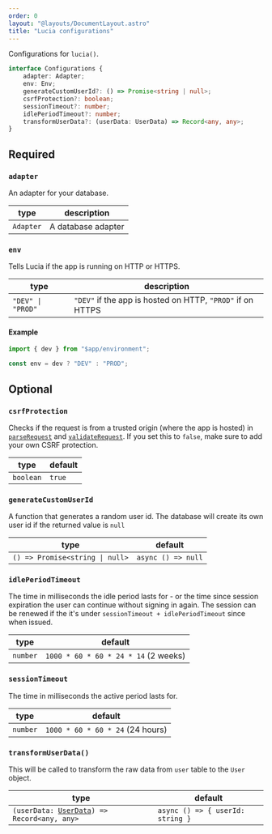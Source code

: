 ```yaml
---
order: 0
layout: "@layouts/DocumentLayout.astro"
title: "Lucia configurations"
---
```


Configurations for `lucia()`.

```ts
interface Configurations {
    adapter: Adapter;
    env: Env;
    generateCustomUserId?: () => Promise<string | null>;
    csrfProtection?: boolean;
    sessionTimeout?: number;
    idlePeriodTimeout?: number;
    transformUserData?: (userData: UserData) => Record<any, any>;
}
```

## Required

### `adapter`

An adapter for your database.

| type      | description        |
| --------- | ------------------ |
| `Adapter` | A database adapter |

### `env`

Tells Lucia if the app is running on HTTP or HTTPS.

| type              | description                                                |
| ----------------- | ---------------------------------------------------------- |
| `"DEV" \| "PROD"` | `"DEV"` if the app is hosted on HTTP, `"PROD"` if on HTTPS |

#### Example

```ts
import { dev } from "$app/environment";

const env = dev ? "DEV" : "PROD";
```

## Optional

### `csrfProtection`

Checks if the request is from a trusted origin (where the app is hosted) in [`parseRequest`](/reference/api/server-api#parserequest) and [`validateRequest`](/reference/api/server-api#validaterequest). If you set this to `false`, make sure to add your own CSRF protection.

| type      | default |
| --------- | ------- |
| `boolean` | `true`  |

### `generateCustomUserId`

A function that generates a random user id. The database will create its own user id if the returned value is `null`

| type                            | default            |
| ------------------------------- | ------------------ |
| `() => Promise<string \| null>` | `async () => null` |

### `idlePeriodTimeout`

The time in milliseconds the idle period lasts for - or the time since session expiration the user can continue without signing in again. The session can be renewed if the it's under `sessionTimeout + idlePeriodTimeout` since when issued.

| type     | default                              |
| -------- | ------------------------------------ |
| `number` | `1000 * 60 * 60 * 24 * 14` (2 weeks) |

### `sessionTimeout`

The time in milliseconds the active period lasts for.

| type     | default                          |
| -------- | -------------------------------- |
| `number` | `1000 * 60 * 60 * 24` (24 hours) |

### `transformUserData()`

This will be called to transform the raw data from `user` table to the `User` object.

| type                                                                                    | default                          |
| --------------------------------------------------------------------------------------- | -------------------------------- |
| `(userData: `[`UserData`](/reference/types/lucia-types#userdata)`) => Record<any, any>` | `async () => { userId: string }` |
